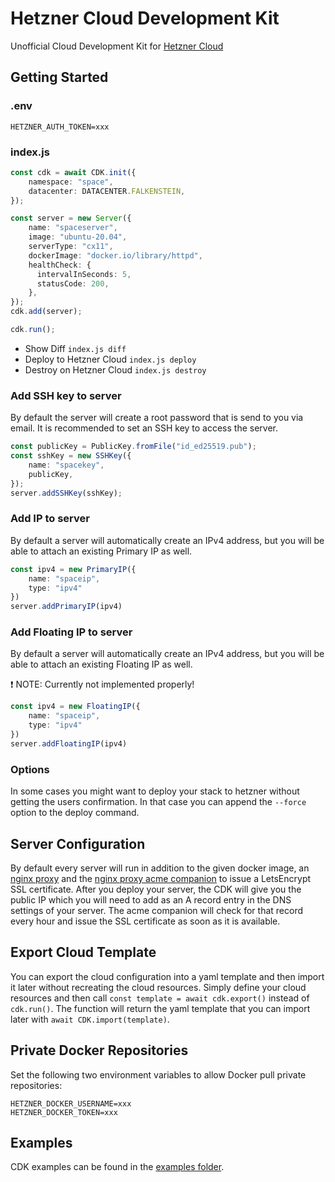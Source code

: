 # Hetzner Cloud Development Kit

Unofficial Cloud Development Kit for [Hetzner Cloud](https://www.hetzner.com/cloud)

## Getting Started

### .env
```
HETZNER_AUTH_TOKEN=xxx
```

### index.js
```ts
const cdk = await CDK.init({
    namespace: "space",
    datacenter: DATACENTER.FALKENSTEIN,
});

const server = new Server({
    name: "spaceserver",
    image: "ubuntu-20.04",
    serverType: "cx11",
    dockerImage: "docker.io/library/httpd",
    healthCheck: {
      intervalInSeconds: 5,
      statusCode: 200,
    },
});
cdk.add(server);

cdk.run();
```

- Show Diff `index.js diff`
- Deploy to Hetzner Cloud `index.js deploy`
- Destroy on Hetzner Cloud `index.js destroy`

### Add SSH key to server

By default the server will create a root password that is send to you via email. It is recommended to set an SSH key to access the server.

```ts
const publicKey = PublicKey.fromFile("id_ed25519.pub");
const sshKey = new SSHKey({
    name: "spacekey",
    publicKey,
});
server.addSSHKey(sshKey);
```

### Add IP to server

By default a server will automatically create an IPv4 address, but you will be able to attach an existing Primary IP as well.

```ts
const ipv4 = new PrimaryIP({
    name: "spaceip",
    type: "ipv4"
})
server.addPrimaryIP(ipv4)
```

### Add Floating IP to server

By default a server will automatically create an IPv4 address, but you will be able to attach an existing Floating IP as well.

❗️ NOTE: Currently not implemented properly!

```ts
const ipv4 = new FloatingIP({
    name: "spaceip",
    type: "ipv4"
})
server.addFloatingIP(ipv4)
```

### Options

In some cases you might want to deploy your stack to hetzner without getting the users confirmation. In that case you can append the `--force` option to the deploy command.

## Server Configuration

By default every server will run in addition to the given docker image, an [nginx proxy](https://github.com/nginx-proxy/nginx-proxy) and the [nginx proxy acme companion](https://github.com/nginx-proxy/acme-companion) to issue a LetsEncrypt SSL certificate. After you deploy your server, the CDK will give you the public IP which you will need to add as an A record entry in the DNS settings of your server. The acme companion will check for that record every hour and issue the SSL certificate as soon as it is available.

## Export Cloud Template

You can export the cloud configuration into a yaml template and then import it later without recreating the cloud resources. Simply define your cloud resources and then call `const template = await cdk.export()` instead of `cdk.run()`. The function will return the yaml template that you can import later with `await CDK.import(template)`.

## Private Docker Repositories

Set the following two environment variables to allow Docker pull private repositories:

```
HETZNER_DOCKER_USERNAME=xxx
HETZNER_DOCKER_TOKEN=xxx
```

## Examples

CDK examples can be found in the [examples folder](./examples).
